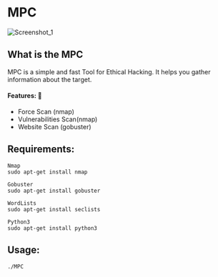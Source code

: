 # MPC

![Screenshot_1](https://github.com/DiogoCosta2449/CTF-TOOL-mpc/assets/62213627/79bb36cb-eb56-463c-907d-1545674d307f)

</p>



## What is the MPC

MPC is a simple and fast Tool for Ethical Hacking. It helps you gather information about the target.

#### Features: :eyes:

* Force Scan (nmap)
* Vulnerabilities Scan(nmap)
* Website Scan (gobuster)


## Requirements:
```
Nmap
sudo apt-get install nmap

Gobuster
sudo apt-get install gobuster

WordLists
sudo apt-get install seclists

Python3
sudo apt-get install python3

```

## Usage:
```
./MPC

```
